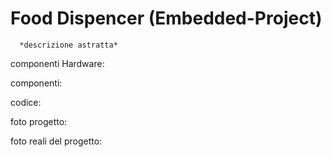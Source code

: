 # Food Dispencer (Embedded-Project)
      *descrizione astratta*
   componenti Hardware:
   
   componenti:
   
   
   codice:
   
   
   foto progetto:
   
   foto reali del progetto:
   
   

